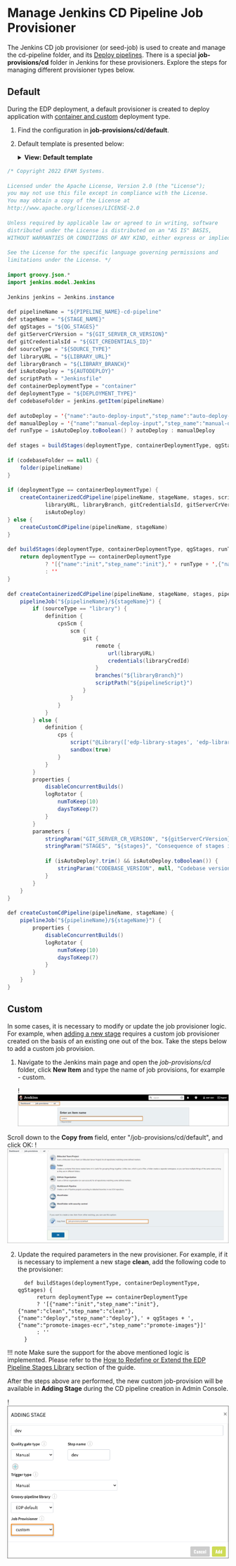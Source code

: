 # Manage Jenkins CD Pipeline Job Provisioner

The Jenkins CD job provisioner (or seed-job) is used to create and manage the cd-pipeline folder, and its [Deploy pipelines](../user-guide/pipeline-stages.md).
There is a special **job-provisions/cd** folder in Jenkins for these provisioners. Explore the steps for managing different provisioner types below.

## Default

During the EDP deployment, a default provisioner is created to deploy application with [container and custom](../user-guide/add-cd-pipeline.md) deployment type.

1. Find the configuration in **job-provisions/cd/default**.

2. Default template is presented below:

   <details>
   <Summary><b>View: Default template</b></Summary>

```java
/* Copyright 2022 EPAM Systems.

Licensed under the Apache License, Version 2.0 (the "License");
you may not use this file except in compliance with the License.
You may obtain a copy of the License at
http://www.apache.org/licenses/LICENSE-2.0

Unless required by applicable law or agreed to in writing, software
distributed under the License is distributed on an "AS IS" BASIS,
WITHOUT WARRANTIES OR CONDITIONS OF ANY KIND, either express or implied.

See the License for the specific language governing permissions and
limitations under the License. */

import groovy.json.*
import jenkins.model.Jenkins

Jenkins jenkins = Jenkins.instance

def pipelineName = "${PIPELINE_NAME}-cd-pipeline"
def stageName = "${STAGE_NAME}"
def qgStages = "${QG_STAGES}"
def gitServerCrVersion = "${GIT_SERVER_CR_VERSION}"
def gitCredentialsId = "${GIT_CREDENTIALS_ID}"
def sourceType = "${SOURCE_TYPE}"
def libraryURL = "${LIBRARY_URL}"
def libraryBranch = "${LIBRARY_BRANCH}"
def isAutoDeploy = "${AUTODEPLOY}"
def scriptPath = "Jenkinsfile"
def containerDeploymentType = "container"
def deploymentType = "${DEPLOYMENT_TYPE}"
def codebaseFolder = jenkins.getItem(pipelineName)

def autoDeploy = '{"name":"auto-deploy-input","step_name":"auto-deploy-input"}'
def manualDeploy = '{"name":"manual-deploy-input","step_name":"manual-deploy-input"}'
def runType = isAutoDeploy.toBoolean() ? autoDeploy : manualDeploy

def stages = buildStages(deploymentType, containerDeploymentType, qgStages, runType)

if (codebaseFolder == null) {
    folder(pipelineName)
}

if (deploymentType == containerDeploymentType) {
    createContainerizedCdPipeline(pipelineName, stageName, stages, scriptPath, sourceType,
            libraryURL, libraryBranch, gitCredentialsId, gitServerCrVersion,
            isAutoDeploy)
} else {
    createCustomCdPipeline(pipelineName, stageName)
}

def buildStages(deploymentType, containerDeploymentType, qgStages, runType) {
    return deploymentType == containerDeploymentType
            ? '[{"name":"init","step_name":"init"},' + runType + ',{"name":"deploy","step_name":"deploy"},' + qgStages + ',{"name":"promote-images","step_name":"promote-images"}]'
            : ''
}

def createContainerizedCdPipeline(pipelineName, stageName, stages, pipelineScript, sourceType, libraryURL, libraryBranch, libraryCredId, gitServerCrVersion, isAutoDeploy) {
    pipelineJob("${pipelineName}/${stageName}") {
        if (sourceType == "library") {
            definition {
                cpsScm {
                    scm {
                        git {
                            remote {
                                url(libraryURL)
                                credentials(libraryCredId)
                            }
                            branches("${libraryBranch}")
                            scriptPath("${pipelineScript}")
                        }
                    }
                }
            }
        } else {
            definition {
                cps {
                    script("@Library(['edp-library-stages', 'edp-library-pipelines']) _ \n\nDeploy()")
                    sandbox(true)
                }
            }
        }
        properties {
            disableConcurrentBuilds()
            logRotator {
                numToKeep(10)
                daysToKeep(7)
            }
        }
        parameters {
            stringParam("GIT_SERVER_CR_VERSION", "${gitServerCrVersion}", "Version of GitServer CR Resource")
            stringParam("STAGES", "${stages}", "Consequence of stages in JSON format to be run during execution")

            if (isAutoDeploy?.trim() && isAutoDeploy.toBoolean()) {
                stringParam("CODEBASE_VERSION", null, "Codebase versions to deploy.")
            }
        }
    }
}

def createCustomCdPipeline(pipelineName, stageName) {
    pipelineJob("${pipelineName}/${stageName}") {
        properties {
            disableConcurrentBuilds()
            logRotator {
                numToKeep(10)
                daysToKeep(7)
            }
        }
    }
}
```
   </details>

## Custom

In some cases, it is necessary to modify or update the job provisioner logic. For example, when [adding a new stage](../user-guide/customize-cd-pipeline.md)
requires a custom job provisioner created on the basis of an existing one out of the box.
Take the steps below to add a custom job provision.

1. Navigate to the Jenkins main page and open the *job-provisions/cd* folder, click **New Item** and type the name of job provisions, for example - custom.

    !![CD provisioner name](../assets/operator-guide/cd-provisioner-name.png "CD provisioner name")

  Scroll down to the **Copy from** field, enter "/job-provisions/cd/default", and click OK:
    !![Copy CD provisioner](../assets/operator-guide/copy-cd-provisioner.png "Copy CD provisioner")

2. Update the required parameters in the new provisioner. For example, if it is necessary to implement a new stage **clean**, add the following code to the provisioner:

         def buildStages(deploymentType, containerDeploymentType, qgStages) {
             return deploymentType == containerDeploymentType
             ? '[{"name":"init","step_name":"init"},{"name":"clean","step_name":"clean"},{"name":"deploy","step_name":"deploy"},' + qgStages + ',{"name":"promote-images-ecr","step_name":"promote-images"}]'
             : ''
         }

  !!! note
      Make sure the support for the above mentioned logic is implemented. Please refer to the [How to Redefine or Extend the EDP Pipeline Stages Library](https://epam.github.io/edp-install/user-guide/pipeline-framework/#13-how-to-redefine-or-extend-the-edp-pipeline-stages-library) section of the guide.

  After the steps above are performed, the new custom job-provision will be available in **Adding Stage** during the CD pipeline creation in Admin Console.

  !![Custom CD provision](../assets/operator-guide/add-custom-cd-provision.png "Custom CD provision")